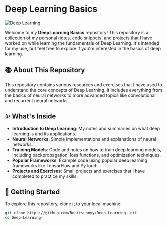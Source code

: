 # Deep Learning Basics

![Deep Learning](https://media.giphy.com/media/26tn33aiTi1jkl6H6/giphy.gif)

Welcome to my **Deep Learning Basics** repository! This repository is a collection of my personal notes, code snippets, and projects that I have worked on while learning the fundamentals of Deep Learning. It's intended for my use, but feel free to explore if you're interested in the basics of deep learning.

## 📚 About This Repository
 
This repository contains various resources and exercises that I have used to understand the core concepts of Deep Learning. It includes everything from the basics of neural networks to more advanced topics like convolutional and recurrent neural networks. 

## ✨ What's Inside 

- **Introduction to Deep Learning**: My notes and summaries on what deep learning is and its applications.
- **Neural Networks**: Simple implementations and explanations of neural networks.
- **Training Models**: Code and notes on how to train deep learning models, including backpropagation, loss functions, and optimization techniques.
- **Popular Frameworks**: Example code using popular deep learning frameworks like TensorFlow and PyTorch.
- **Projects and Exercises**: Small projects and exercises that I have completed to practice my skills.

## 🚀 Getting Started

To explore this repository, clone it to your local machine:

```bash
git clone https://github.com/Rohitsunnyy/Deep-Learning-.git
cd Deep-Learning-
